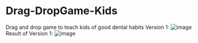 # Drag-DropGame-Kids
Drag and drop game to teach kids of good dental habits
Version 1:
![image](https://user-images.githubusercontent.com/68453981/134749500-ddecd11e-c7a1-404c-a1b5-e2989df60b00.png)
Result of Version 1:
![image](https://user-images.githubusercontent.com/68453981/134749554-72595ed5-acc2-40a4-a8bd-a11ee9c55760.png)
